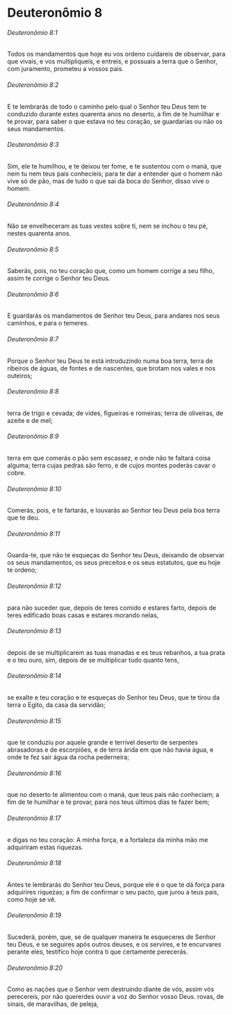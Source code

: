 # Deuteronômio 8

###### Deuteronômio 8:1

Todos os mandamentos que hoje eu vos ordeno cuidareis de observar, para que vivais, e vos multipliqueis, e entreis, e possuais a terra que o Senhor, com juramento, prometeu a vossos pais.

###### Deuteronômio 8:2

E te lembrarás de todo o caminho pelo qual o Senhor teu Deus tem te conduzido durante estes quarenta anos no deserto, a fim de te humilhar e te provar, para saber o que estava no teu coração, se guardarias ou não os seus mandamentos.

###### Deuteronômio 8:3

Sim, ele te humilhou, e te deixou ter fome, e te sustentou com o maná, que nem tu nem teus pais conhecíeis; para te dar a entender que o homem não vive só de pão, mas de tudo o que sai da boca do Senhor, disso vive o homem.

###### Deuteronômio 8:4

Não se envelheceram as tuas vestes sobre ti, nem se inchou o teu pé, nestes quarenta anos.

###### Deuteronômio 8:5

Saberás, pois, no teu coração que, como um homem corrige a seu filho, assim te corrige o Senhor teu Deus.

###### Deuteronômio 8:6

E guardarás os mandamentos de Senhor teu Deus, para andares nos seus caminhos, e para o temeres.

###### Deuteronômio 8:7

Porque o Senhor teu Deus te está introduzindo numa boa terra, terra de ribeiros de águas, de fontes e de nascentes, que brotam nos vales e nos outeiros;

###### Deuteronômio 8:8

terra de trigo e cevada; de vides, figueiras e romeiras; terra de oliveiras, de azeite e de mel;

###### Deuteronômio 8:9

terra em que comerás o pão sem escassez, e onde não te faltará coisa alguma; terra cujas pedras são ferro, e de cujos montes poderás cavar o cobre.

###### Deuteronômio 8:10

Comerás, pois, e te fartarás, e louvarás ao Senhor teu Deus pela boa terra que te deu.

###### Deuteronômio 8:11

Guarda-te, que não te esqueças do Senhor teu Deus, deixando de observar os seus mandamentos, os seus preceitos e os seus estatutos, que eu hoje te ordeno;

###### Deuteronômio 8:12

para não suceder que, depois de teres comido e estares farto, depois de teres edificado boas casas e estares morando nelas,

###### Deuteronômio 8:13

depois de se multiplicarem as tuas manadas e es teus rebanhos, a tua prata e o teu ouro, sim, depois de se multiplicar tudo quanto tens,

###### Deuteronômio 8:14

se exalte e teu coração e te esqueças do Senhor teu Deus, que te tirou da terra o Egito, da casa da servidão;

###### Deuteronômio 8:15

que te conduziu por aquele grande e terrível deserto de serpentes abrasadoras e de escorpiões, e de terra árida em que não havia água, e onde te fez sair água da rocha pederneira;

###### Deuteronômio 8:16

que no deserto te alimentou com o maná, que teus pais não conheciam; a fim de te humilhar e te provar, para nos teus últimos dias te fazer bem;

###### Deuteronômio 8:17

e digas no teu coração: A minha força, e a fortaleza da minha mão me adquiriram estas riquezas.

###### Deuteronômio 8:18

Antes te lembrarás do Senhor teu Deus, porque ele é o que te dá força para adquirires riquezas; a fim de confirmar o seu pacto, que jurou a teus pais, como hoje se vê.

###### Deuteronômio 8:19

Sucederá, porém, que, se de qualquer maneira te esqueceres de Senhor teu Deus, e se seguires após outros deuses, e os servires, e te encurvares perante eles, testifico hoje contra ti que certamente perecerás.

###### Deuteronômio 8:20

Como as nações que o Senhor vem destruindo diante de vós, assim vós perecereis, por não quererdes ouvir a voz do Senhor vosso Deus. rovas, de sinais, de maravilhas, de peleja,

